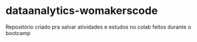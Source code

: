 # dataanalytics-womakerscode
Repositório criado pra salvar atividades e estudos no colab feitos durante o bootcamp
